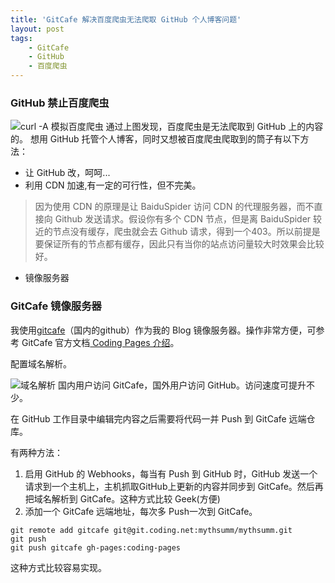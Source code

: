 ```yaml
---
title: 'GitCafe 解决百度爬虫无法爬取 GitHub 个人博客问题'
layout: post
tags:
    - GitCafe
    - GitHub
    - 百度爬虫
---
```

### GitHub 禁止百度爬虫
![curl -A 模拟百度爬虫](http://o94lfo79s.bkt.clouddn.com/YXU$6%5BPQ_G%25I%5DWF~%7D@~%60SY8.jpg-watermark)
通过上图发现，百度爬虫是无法爬取到 GitHub 上的内容的。
想用 GitHub 托管个人博客，同时又想被百度爬虫爬取到的筒子有以下方法：

* 让 GitHub 改，呵呵...
* 利用 CDN 加速,有一定的可行性，但不完美。 

> 因为使用 CDN 的原理是让 BaiduSpider 访问 CDN 的代理服务器，而不直接向 Github 发送请求。假设你有多个 CDN 节点，但是离 BaiduSpider 较近的节点没有缓存，爬虫就会去 Github 请求，得到一个403。所以前提是要保证所有的节点都有缓存，因此只有当你的站点访问量较大时效果会比较好。

* 镜像服务器

### GitCafe 镜像服务器
我使用[gitcafe](https://coding.net/gitcafe.html)（国内的github）作为我的 Blog 镜像服务器。操作非常方便，可参考 GitCafe 官方文档[ Coding Pages 介绍](https://coding.net/help/doc/pages/index.html)。

配置域名解析。

![域名解析](http://o94lfo79s.bkt.clouddn.com/F29VMUNYODSRYYO9KJF8PSE.jpg-watermark)
国内用户访问 GitCafe，国外用户访问 GitHub。访问速度可提升不少。

在 GitHub 工作目录中编辑完内容之后需要将代码一并 Push 到 GitCafe 远端仓库。

有两种方法：

1. 启用 GitHub 的 Webhooks，每当有 Push 到 GitHub 时，GitHub 发送一个请求到一个主机上，主机抓取GitHub上更新的内容并同步到 GitCafe。然后再把域名解析到 GitCafe。这种方式比较 Geek(方便)
2. 添加一个 GitCafe 远端地址，每次多 Push一次到 GitCafe。

```
git remote add gitcafe git@git.coding.net:mythsumm/mythsumm.git
git push
git push gitcafe gh-pages:coding-pages 
```
这种方式比较容易实现。